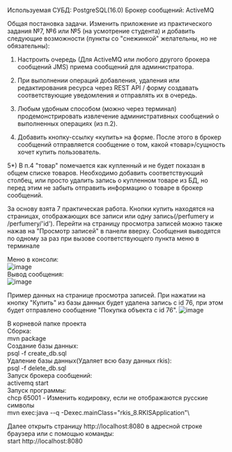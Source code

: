 Используемая СУБД: PostgreSQL(16.0)
Брокер сообщений: ActiveMQ

Общая постановка задачи.
Изменить приложение из практического задания №7, №6 или №5 (на усмотрение студента) и добавить следующие возможности (пункты со "снежинкой" желательны, но не обязательны):

1) Настроить очередь (Для ActiveMQ или любого другого брокера сообщений JMS) приема сообщений для администратора.

2) При выполнении операций добавления, удаления или редактирования ресурса через REST API / форму создавать соответствующие уведомления и отправлять их в очередь.

3) Любым удобным способом (можно через терминал) продемонстрировать извлечение административных сообщений о выполненных операциях (из п.2).

4) Добавить кнопку-ссылку «купить» на форме. После этого в брокер сообщений отправляется сообщение о том, какой «товар»/сущность хочет купить пользователь.

5*) В п.4 "товар" помечается как купленный и не будет показан в общем списке товаров. Необходимо добавить соответствующий столбец, или просто удалить запись о купленном товаре из БД, но перед этим не забыть отправить информацию о товаре в брокер сообщений.


За основу взята 7 практическая работа.
Кнопки купить находятся на страницах, отображающих все записи или одну запись(/perfumery и /perfumery/'id'). Перейти на страницу просмотра записей можно также нажав на "Просмотр записей" в панели вверху.
Сообщения выводятся по одному за раз при вызове соответствующего пункта меню в терминале

Меню в консоли:\
![image](https://github.com/dkn03/rkis_8/assets/96423378/12989327-0a37-4656-a049-f59e2b26e93d)\
Вывод сообщения:\
![image](https://github.com/dkn03/rkis_8/assets/96423378/fd1e4eb6-398c-4674-9832-c7bb0017d3ae)


Пример данных на странице просмотра записей. При нажатии на кнопку "Купить" из базы данных будет удалена запись с id 76, при этом будет отправлено сообщение "Покупка объекта с id 76".
![image](https://github.com/dkn03/rkis_8/assets/96423378/3add869e-d0fe-4e30-8a08-6c39b42baf1c)


В корневой папке проекта\
Сборка:\
mvn package\
Создание базы данных:\
psql -f create_db.sql\
Удаление базы данных(Удаляет всю базу данных rkis):\
psql -f delete_db.sql\
Запуск брокера сообщений:\
activemq start\
Запуск программы:\
chcp 65001 - Изменить кодировку, если не отображаются русские символы\
mvn exec:java --q -Dexec.mainClass="rkis_8.RKISApplication"\

Далее открыть cтраницу http://localhost:8080 в адресной строке браузера или с помощью команды:\
start http://localhost:8080
